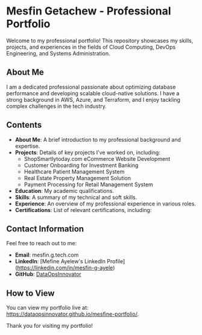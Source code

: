 # Mesfin Getachew - Professional Portfolio

Welcome to my professional portfolio! This repository showcases my skills, projects, and experiences in the fields of Cloud Computing, DevOps Engineering, and Systems Administration.

## About Me
I am a dedicated professional passionate about optimizing database performance and developing scalable cloud-native solutions. I have a strong background in AWS, Azure, and Terraform, and I enjoy tackling complex challenges in the tech industry.

## Contents
- **About Me**: A brief introduction to my professional background and expertise.
- **Projects**: Details of key projects I've worked on, including:
  - ShopSmartlytoday.com eCommerce Website Development
  - Customer Onboarding for Investment Banking
  - Healthcare Patient Management System
  - Real Estate Property Management Solution
  - Payment Processing for Retail Management System
- **Education**: My academic qualifications.
- **Skills**: A summary of my technical and soft skills.
- **Experience**: An overview of my professional experience in various roles.
- **Certifications**: List of relevant certifications, including:

## Contact Information
Feel free to reach out to me:
- **Email**: mesfin.g.tech.com
- **LinkedIn**: [Mefine Ayelew's LinkedIn Profile] (https://linkedin.com/in/mesfin-g-ayele)
- **GitHub**: [DataOpsInnovator](https://github.com/DataOpsInnovator)

## How to View
You can view my portfolio live at: https://dataopsinnovator.github.io/mesfine-portfolio/.

Thank you for visiting my portfolio!
